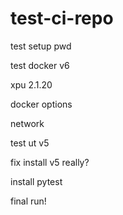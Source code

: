 # test-ci-repo
test setup pwd

test docker v6

  xpu 2.1.20 
  
  docker options
  
  network

test ut v5

  fix install v5 really?

install pytest

final run!
